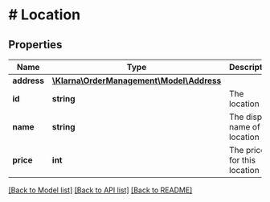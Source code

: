 # # Location

## Properties

Name | Type | Description | Notes
------------ | ------------- | ------------- | -------------
**address** | [**\Klarna\OrderManagement\Model\Address**](Address.md) |  | [optional]
**id** | **string** | The location id | [optional]
**name** | **string** | The display name of the location | [optional]
**price** | **int** | The price for this location | [optional]

[[Back to Model list]](../../README.md#models) [[Back to API list]](../../README.md#endpoints) [[Back to README]](../../README.md)
